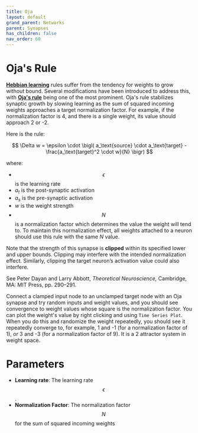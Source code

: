 ```yaml
---
title: Oja
layout: default
grand_parent: Networks
parent: Synapses
has_children: false
nav_order: 60
---
```


# Oja's Rule

**[Hebbian learning](https://en.wikipedia.org/wiki/Hebbian_theory)** rules suffer from the tendency for weights to grow without bound. Several modifications have been introduced to address this, with **[Oja's rule](https://en.wikipedia.org/wiki/Oja%27s_rule)** being one of the most prominent.  Oja's rule stabilizes synaptic growth by slowing learning as the sum of squared incoming weights approaches a target normalization factor. For example, if the normalization factor is 4, and there is a single weight, its value should approach 2 or -2.

Here is the rule:

$$
\Delta w = \epsilon \cdot \bigl( a_\text{source}  \cdot a_\text{target} - \frac{a_\text{target}^2 \cdot w}{N} \bigr)
$$  


where:  
- $$\epsilon$$ is the learning rate
- *a<sub>t</sub>* is the post-synaptic activation  
- *a<sub>s</sub>* is the pre-synaptic activation  
- *w* is the weight strength  
- $$N$$ is a normalization factor which determines the value the weight will tend to. To maintain this normalization effect, all weights attached to a neuron should use this rule with the same *N* value.

Note that the strength of this synapse is **clipped** within its specified lower and upper bounds. Clipping may interfere with the intended normalization effect. Similarly, clipping the target neuron’s activation value could also interfere.

See Peter Dayan and Larry Abbott, *Theoretical Neuroscience,* Cambridge, MA: MIT Press, pp. 290–291.

Connect a clamped input node to an unclamped target node with an Oja synapse and try random inputs and weight values, and you should see convergence to weight values whose square is the normalization factor. You can plot the weight's value by right clicking and using `Time Series Plot`. When you do this and randomize the weight repeatedly, you should see it repeatedly converge to, for example, 1 and -1 (for a normalization factor of 1), or 3 and -3 (for a normalization factor of 9). It is a 2 attractor system in weight space. 

# Parameters
- **Learning rate**: The learning rate $$\epsilon$$.
- **Normalization Factor**: The normalization factor $$N$$ for the sum of squared incoming weights
